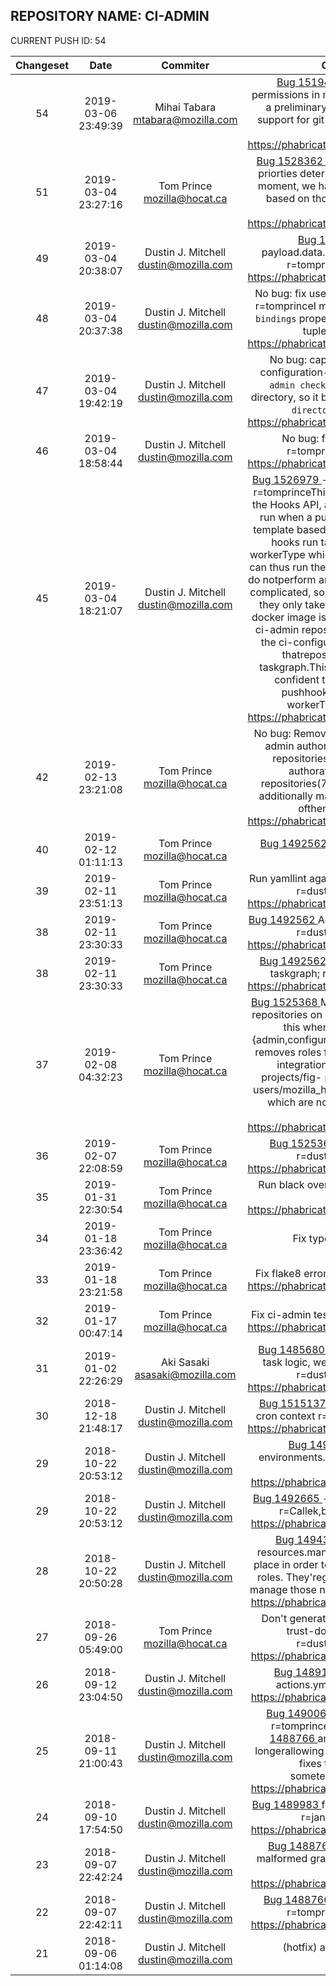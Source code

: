## REPOSITORY NAME: CI-ADMIN
 CURRENT PUSH ID: 54

| Changeset | Date | Commiter | Commit Message | Commit URL | 
|:---:|:---:|:----:|:----------------------------------:|:-----:| 
|54|2019-03-06 23:49:39|Mihai Tabara <mtabara@mozilla.com>|[Bug 1519493 ](https://bugzilla.mozilla.org/show_bug.cgi?id=1519493) - step 1 in automating permissions in mobile world. r=tomprinceThis is a preliminary ask-for-feedback in adding support for git in the ciadmin repo.Differential Revision: https://phabricator.services.mozilla.com/D19246|https://hg.mozilla.org/ci/ci-admin/pushloghtml?changeset=bbe3fd67dda4
|51|2019-03-04 23:27:16|Tom Prince <mozilla@hocat.ca>|[Bug 1528362 ](https://bugzilla.mozilla.org/show_bug.cgi?id=1528362) Allow parameterizing based on priorties determined by level; r=dustinFor the moment, we hard-code the priorities by level based on those used in firefox.Differential Revision: https://phabricator.services.mozilla.com/D21813|https://hg.mozilla.org/ci/ci-admin/pushloghtml?changeset=0368a98315e9
|49|2019-03-04 20:38:07|Dustin J. Mitchell <dustin@mozilla.com>|[Bug 1526979 ](https://bugzilla.mozilla.org/show_bug.cgi?id=1526979) allow ignored payload.data.source, too, in triggering hook r=tomprinceDifferential Revision: https://phabricator.services.mozilla.com/D21969|https://hg.mozilla.org/ci/ci-admin/pushloghtml?changeset=60bc15b47919
|48|2019-03-04 20:37:38|Dustin J. Mitchell <dustin@mozilla.com>|No bug: fix use of bindings in 'ci-admin apply' r=tomprinceI missed this when refactoring the `bindings` property to use an object insteadof a tuple.Differential Revision: https://phabricator.services.mozilla.com/D21963|https://hg.mozilla.org/ci/ci-admin/pushloghtml?changeset=e72a3935e409
|47|2019-03-04 19:42:19|Dustin J. Mitchell <dustin@mozilla.com>|No bug: capture absolute path for --ci-configuration-directory r=tomprinceThe `ci-admin check` command changes working directory, so it broke use of`--ci-configuration-directory`.Differential Revision: https://phabricator.services.mozilla.com/D21959|https://hg.mozilla.org/ci/ci-admin/pushloghtml?changeset=6a3895820e75
|46|2019-03-04 18:58:44|Dustin J. Mitchell <dustin@mozilla.com>|No bug: fix black and flake8 issues r=tomprinceDifferential Revision: https://phabricator.services.mozilla.com/D21951|https://hg.mozilla.org/ci/ci-admin/pushloghtml?changeset=a3f3c50c66ac
|45|2019-03-04 18:21:07|Dustin J. Mitchell <dustin@mozilla.com>|[Bug 1526979 ](https://bugzilla.mozilla.org/show_bug.cgi?id=1526979) - add support for hg-push tasks r=tomprinceThis adds support for "bindings" in the Hooks API, and uses it to support hooksthat run when a push is generated, with the hook template based on a file inci-configuration.The hooks run tasks on a dedicated `hg-push` workerType which *only* runs thissort of task, and can thus run them quickly. The tasks themselves do notperform an hg clone or do anything terribly complicated, so once the dockerimage is loaded they only take a few seconds to execute.The docker image is generated on every push to the ci-admin repository. Thatcould be attached to the ci-configuration repository, instead, but thatrepository does not yet use ci-taskgraph.This also adds some checks to be confident that nobody can trigger hg-pushhooks, nor create tasks on the workerType.Differential Revision: https://phabricator.services.mozilla.com/D21282|https://hg.mozilla.org/ci/ci-admin/pushloghtml?changeset=33d5ff352ae5
|42|2019-02-13 23:21:08|Tom Prince <mozilla@hocat.ca>|No bug: Remove duplicate code for making ci-admin authorative for some hg.mozilla.org repositories; r=dustinSince ci-admin is authorative for all hg.mozilla.org repositories(7cccaaf6c74b), we don't need additionally make it authorative for just some ofthem.Differential Revision: https://phabricator.services.mozilla.com/D19706|https://hg.mozilla.org/ci/ci-admin/pushloghtml?changeset=616e7df21c86
|40|2019-02-12 01:11:13|Tom Prince <mozilla@hocat.ca>|[Bug 1492562 ](https://bugzilla.mozilla.org/show_bug.cgi?id=1492562) Remove unused graph config entry; r=me|https://hg.mozilla.org/ci/ci-admin/pushloghtml?changeset=a65176bd0ec4
|39|2019-02-11 23:51:13|Tom Prince <mozilla@hocat.ca>|Run yamllint against the taskgraph configuration; r=dustinDifferential Revision: https://phabricator.services.mozilla.com/D19101|https://hg.mozilla.org/ci/ci-admin/pushloghtml?changeset=36e7c76919c0
|38|2019-02-11 23:30:33|Tom Prince <mozilla@hocat.ca>|[Bug 1492562 ](https://bugzilla.mozilla.org/show_bug.cgi?id=1492562) Add intial taskgraph configuration; r=dustinDifferential Revision: https://phabricator.services.mozilla.com/D17165|https://hg.mozilla.org/ci/ci-admin/pushloghtml?changeset=f4aed57a506c
|38|2019-02-11 23:30:33|Tom Prince <mozilla@hocat.ca>|[Bug 1492562 ](https://bugzilla.mozilla.org/show_bug.cgi?id=1492562) Update taskcluster.yml to use taskgraph; r=dustinDifferential Revision: https://phabricator.services.mozilla.com/D19100|https://hg.mozilla.org/ci/ci-admin/pushloghtml?changeset=3bb58ac34682
|37|2019-02-08 04:32:23|Tom Prince <mozilla@hocat.ca>|[Bug 1525368 ](https://bugzilla.mozilla.org/show_bug.cgi?id=1525368) Make ci-admin authorative for all repositories on hg.mozilla.org; r=dustinI noticed this when I didn't see the build/ci-{admin,configuration} roles being removed.This removes roles for:- integration/b2g-inbound- integration/fx-team- projects/alder- projects/fig- projects/gum- projects/holly- users/mozilla_hocat.ca/comm-taskclusterall of which are not currently in use.Differential Revision: https://phabricator.services.mozilla.com/D19063|https://hg.mozilla.org/ci/ci-admin/pushloghtml?changeset=7cccaaf6c74b
|36|2019-02-07 22:08:59|Tom Prince <mozilla@hocat.ca>|[Bug 1525368 ](https://bugzilla.mozilla.org/show_bug.cgi?id=1525368) Update path to ci-config; r=dustinDifferential Revision: https://phabricator.services.mozilla.com/D18866|https://hg.mozilla.org/ci/ci-admin/pushloghtml?changeset=99df1c34dbc0
|35|2019-01-31 22:30:54|Tom Prince <mozilla@hocat.ca>|Run black over ci-admin; r=dustinDifferential Revision: https://phabricator.services.mozilla.com/D17166|https://hg.mozilla.org/build/ci-admin/pushloggerhtml?changeset=de24b6b4d2d6
|34|2019-01-18 23:36:42|Tom Prince <mozilla@hocat.ca>|Fix typo from flake8 run; r=me|https://hg.mozilla.org/build/ci-admin/pushloghtml?changeset=8fe80858db7f
|33|2019-01-18 23:21:58|Tom Prince <mozilla@hocat.ca>|Fix flake8 errors; r=dustinDifferential Revision: https://phabricator.services.mozilla.com/D16769|https://hg.mozilla.org/build/ci-admin/pushloghtml?changeset=65b3e50a57e4
|32|2019-01-17 00:47:14|Tom Prince <mozilla@hocat.ca>|Fix ci-admin tests; r=dustinDifferential Revision: https://phabricator.services.mozilla.com/D16756|https://hg.mozilla.org/build/ci-admin/pushloghtml?changeset=ae0505b4301c
|31|2019-01-02 22:26:29|Aki Sasaki <asasaki@mozilla.com>|[Bug 1485680 ](https://bugzilla.mozilla.org/show_bug.cgi?id=1485680) - if we modify the action hook task logic, we need to update scriptworker. r=dustinDifferential Revision: https://phabricator.services.mozilla.com/D15482|https://hg.mozilla.org/build/ci-admin/pushloghtml?changeset=b2d0f7af52d2
|30|2018-12-18 21:48:17|Dustin J. Mitchell <dustin@mozilla.com>|[Bug 1515137 ](https://bugzilla.mozilla.org/show_bug.cgi?id=1515137) - pass environment rootUrl to cron context r=tomprinceDifferential Revision: https://phabricator.services.mozilla.com/D14882|https://hg.mozilla.org/build/ci-admin/pushloghtml?changeset=0f4b1e9e03cd
|29|2018-10-22 20:53:12|Dustin J. Mitchell <dustin@mozilla.com>|[Bug 1492665 ](https://bugzilla.mozilla.org/show_bug.cgi?id=1492665) - add support for environments.yml r=Callek,bstackDifferential Revision: https://phabricator.services.mozilla.com/D6932|https://hg.mozilla.org/build/ci-admin/pushloghtml?changeset=241f75b5d808
|29|2018-10-22 20:53:12|Dustin J. Mitchell <dustin@mozilla.com>|[Bug 1492665 ](https://bugzilla.mozilla.org/show_bug.cgi?id=1492665) - add modify_resources support r=Callek,bstackDifferential Revision: https://phabricator.services.mozilla.com/D6933|https://hg.mozilla.org/build/ci-admin/pushloghtml?changeset=99d859a7a655
|28|2018-10-22 20:50:28|Dustin J. Mitchell <dustin@mozilla.com>|[Bug 1494320 ](https://bugzilla.mozilla.org/show_bug.cgi?id=1494320) - remove unnecessary resources.manage r=tomprinceThese were in place in order to delete some old, now-unused roles. They'regone, so no need to continue to manage those namespaces.Differential Revision: https://phabricator.services.mozilla.com/D9166|https://hg.mozilla.org/build/ci-admin/pushloghtml?changeset=d1796b61fbd0
|27|2018-09-26 05:49:00|Tom Prince <mozilla@hocat.ca>|Don't generate hooks for actions with cross trust-domain `.taskcluster.yml`s; r=dustinDifferential Revision: https://phabricator.services.mozilla.com/D6858|https://hg.mozilla.org/build/ci-admin/pushloghtml?changeset=9d35e153d813
|26|2018-09-12 23:04:50|Dustin J. Mitchell <dustin@mozilla.com>|[Bug 1489181 ](https://bugzilla.mozilla.org/show_bug.cgi?id=1489181) handle input_schema in actions.yml r=akiDifferential Revision: https://phabricator.services.mozilla.com/D5683|https://hg.mozilla.org/build/ci-admin/pushloghtml?changeset=c88ca415a1c6
|25|2018-09-11 21:00:43|Dustin J. Mitchell <dustin@mozilla.com>|[Bug 1490066 ](https://bugzilla.mozilla.org/show_bug.cgi?id=1490066) fix unit tests and add a few r=tomprinceI broke the unit tests in [Bug 1488766 ](https://bugzilla.mozilla.org/show_bug.cgi?id=1488766) and also introduced a bug (no longerallowing granting to a single group); this fixes that up and even adds sometests.Differential Revision: https://phabricator.services.mozilla.com/D5464|https://hg.mozilla.org/build/ci-admin/pushloghtml?changeset=edad9f8f78d4
|24|2018-09-10 17:54:50|Dustin J. Mitchell <dustin@mozilla.com>|[Bug 1489983 ](https://bugzilla.mozilla.org/show_bug.cgi?id=1489983) fix markdown link in descriptions r=janxDifferential Revision: https://phabricator.services.mozilla.com/D5430|https://hg.mozilla.org/build/ci-admin/pushloghtml?changeset=5b8819a7b072
|23|2018-09-07 22:42:24|Dustin J. Mitchell <dustin@mozilla.com>|[Bug 1488766 ](https://bugzilla.mozilla.org/show_bug.cgi?id=1488766) improve error handling for malformed grants.yml r=tomprinceDifferential Revision: https://phabricator.services.mozilla.com/D5158|https://hg.mozilla.org/build/ci-admin/pushloghtml?changeset=135f264d65d2
|22|2018-09-07 22:42:11|Dustin J. Mitchell <dustin@mozilla.com>|[Bug 1488766 ](https://bugzilla.mozilla.org/show_bug.cgi?id=1488766) also substitute {hgmo_path} r=tomprinceDifferential Revision: https://phabricator.services.mozilla.com/D5155|https://hg.mozilla.org/build/ci-admin/pushloghtml?changeset=95397719f02d
|21|2018-09-06 01:14:08|Dustin J. Mitchell <dustin@mozilla.com>|(hotfix) add created and expires to .taskcluster.yml|https://hg.mozilla.org/build/ci-admin/pushloghtml?changeset=559c3f6fd329


